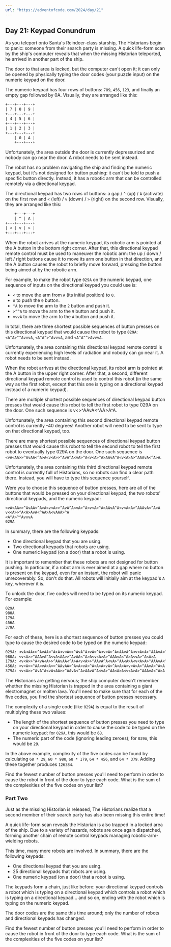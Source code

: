 ```yaml
---
url: "https://adventofcode.com/2024/day/21"
---
```


## Day 21: Keypad Conundrum

As you teleport onto Santa's Reindeer-class starship, The Historians begin to panic: someone from their search party is missing. A quick life-form scan by the ship's computer reveals that when the missing Historian teleported, he arrived in another part of the ship.

The door to that area is locked, but the computer can't open it; it can only be opened by physically typing the door codes (your puzzle input) on the numeric keypad on the door.

The numeric keypad has four rows of buttons: `789`, `456`, `123`, and finally an empty gap followed by 0A. Visually, they are arranged like this:

```txt
+---+---+---+
| 7 | 8 | 9 |
+---+---+---+
| 4 | 5 | 6 |
+---+---+---+
| 1 | 2 | 3 |
+---+---+---+
    | 0 | A |
    +---+---+
```

Unfortunately, the area outside the door is currently depressurized and nobody can go near the door. A robot needs to be sent instead.

The robot has no problem navigating the ship and finding the numeric keypad, but it's not designed for button pushing: it can't be told to push a specific button directly. Instead, it has a robotic arm that can be controlled remotely via a directional keypad.

The directional keypad has two rows of buttons: a gap / `^` (up) / `A` (activate) on the first row and `<` (left) / `v` (down) / `>` (right) on the second row. Visually, they are arranged like this:

```txt
    +---+---+
    | ^ | A |
+---+---+---+
| < | v | > |
+---+---+---+
```

When the robot arrives at the numeric keypad, its robotic arm is pointed at the A button in the bottom right corner. After that, this directional keypad remote control must be used to maneuver the robotic arm: the up / down / left / right buttons cause it to move its arm one button in that direction, and the A button causes the robot to briefly move forward, pressing the button being aimed at by the robotic arm.

For example, to make the robot type `029A` on the numeric keypad, one sequence of inputs on the directional keypad you could use is:

* `<` to move the arm from `A` (its initial position) to `0`.
* `A` to push the `0` button.
* `^A` to move the arm to the `2` button and push it.
* `>^^A` to move the arm to the `9` button and push it.
* `vvvA` to move the arm to the `A` button and push it.

In total, there are three shortest possible sequences of button presses on this directional keypad that would cause the robot to type `029A`: `<A^A>^^AvvvA`, `<A^A^>^AvvvA`, and `<A^A^^>AvvvA`.

Unfortunately, the area containing this directional keypad remote control is currently experiencing high levels of radiation and nobody can go near it. A robot needs to be sent instead.

When the robot arrives at the directional keypad, its robot arm is pointed at the A button in the upper right corner. After that, a second, different directional keypad remote control is used to control this robot (in the same way as the first robot, except that this one is typing on a directional keypad instead of a numeric keypad).

There are multiple shortest possible sequences of directional keypad button presses that would cause this robot to tell the first robot to type 029A on the door. One such sequence is v<<A>>^A<A>AvA<^AA>A<vAAA>^A.

Unfortunately, the area containing this second directional keypad remote control is currently -40 degrees! Another robot will need to be sent to type on that directional keypad, too.

There are many shortest possible sequences of directional keypad button presses that would cause this robot to tell the second robot to tell the first robot to eventually type 029A on the door. One such sequence is `<vA<AA>>^AvAA<^A>A<v<A>>^AvA^A<vA>^A<v<A>^A>AAvA^A<v<A>A>^AAAvA<^A>A`.

Unfortunately, the area containing this third directional keypad remote control is currently full of Historians, so no robots can find a clear path there. Instead, you will have to type this sequence yourself.

Were you to choose this sequence of button presses, here are all of the buttons that would be pressed on your directional keypad, the two robots' directional keypads, and the numeric keypad:

```txt
<vA<AA>>^AvAA<^A>A<v<A>>^AvA^A<vA>^A<v<A>^A>AAvA^A<v<A>A>^AAAvA<^A>A
v<<A>>^A<A>AvA<^AA>A<vAAA>^A
<A^A>^^AvvvA
029A
```

In summary, there are the following keypads:

* One directional keypad that you are using.
* Two directional keypads that robots are using.
* One numeric keypad (on a door) that a robot is using.

It is important to remember that these robots are not designed for button pushing. In particular, if a robot arm is ever aimed at a gap where no button is present on the keypad, even for an instant, the robot will panic unrecoverably. So, don't do that. All robots will initially aim at the keypad's `A` key, wherever it is.

To unlock the door, five codes will need to be typed on its numeric keypad. For example:

```txt
029A
980A
179A
456A
379A
```

For each of these, here is a shortest sequence of button presses you could type to cause the desired code to be typed on the numeric keypad:

```txt
029A: <vA<AA>>^AvAA<^A>A<v<A>>^AvA^A<vA>^A<v<A>^A>AAvA^A<v<A>A>^AAAvA<^A>A
980A: <v<A>>^AAAvA^A<vA<AA>>^AvAA<^A>A<v<A>A>^AAAvA<^A>A<vA>^A<A>A
179A: <v<A>>^A<vA<A>>^AAvAA<^A>A<v<A>>^AAvA^A<vA>^AA<A>A<v<A>A>^AAAvA<^A>A
456A: <v<A>>^AA<vA<A>>^AAvAA<^A>A<vA>^A<A>A<vA>^A<A>A<v<A>A>^AAvA<^A>A
379A: <v<A>>^AvA^A<vA<AA>>^AAvA<^A>AAvA^A<vA>^AA<A>A<v<A>A>^AAAvA<^A>A
```

The Historians are getting nervous; the ship computer doesn't remember whether the missing Historian is trapped in the area containing a giant electromagnet or molten lava. You'll need to make sure that for each of the five codes, you find the shortest sequence of button presses necessary.

The complexity of a single code (like `029A`) is equal to the result of multiplying these two values:

* The length of the shortest sequence of button presses you need to type on your directional keypad in order to cause the code to be typed on the numeric keypad; for `029A`, this would be `68`.
* The numeric part of the code (ignoring leading zeroes); for `029A`, this would be `29`.

In the above example, complexity of the five codes can be found by calculating `68 * 29`, `60 * 980`, `68 * 179`, `64 * 456`, and `64 * 379`. Adding these together produces `126384`.

Find the fewest number of button presses you'll need to perform in order to cause the robot in front of the door to type each code. What is the sum of the complexities of the five codes on your list?

### Part Two

Just as the missing Historian is released, The Historians realize that a second member of their search party has also been missing this entire time!

A quick life-form scan reveals the Historian is also trapped in a locked area of the ship. Due to a variety of hazards, robots are once again dispatched, forming another chain of remote control keypads managing robotic-arm-wielding robots.

This time, many more robots are involved. In summary, there are the following keypads:

* One directional keypad that you are using.
* 25 directional keypads that robots are using.
* One numeric keypad (on a door) that a robot is using.

The keypads form a chain, just like before: your directional keypad controls a robot which is typing on a directional keypad which controls a robot which is typing on a directional keypad... and so on, ending with the robot which is typing on the numeric keypad.

The door codes are the same this time around; only the number of robots and directional keypads has changed.

Find the fewest number of button presses you'll need to perform in order to cause the robot in front of the door to type each code. What is the sum of the complexities of the five codes on your list?
